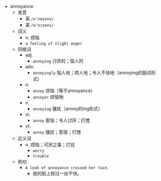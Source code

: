 - annoyance
  - 发音
    - 英 `/ə'nɒɪəns/`
    - 美 `/ə'nɔɪəns/`
  - 词义
    - n. 烦恼
    - `a feeling of slight anger`
  - 同根词
    - adj.
      - `annoying` 讨厌的；恼人的
    - adv.
      - `annoyingly` 恼人地；烦人地；令人不快地（annoying的副词形式）
    - n.
      - `annoy` 烦恼（等于annoyance）
      - `annoyer` 烦恼物
    - v.
      - `annoying` 骚扰（annoy的ing形式）
    - vi.
      - `annoy` 惹恼；令人讨厌；打搅
    - vt.
      - `annoy` 骚扰；惹恼；打搅
  - 近义词
    - n. 烦恼；可厌之事；打扰
      - `worry`
      - `trouble`
  - 例句
    - `A look of annoyance crossed her face.`
      - 她的脸上掠过一丝不快。

